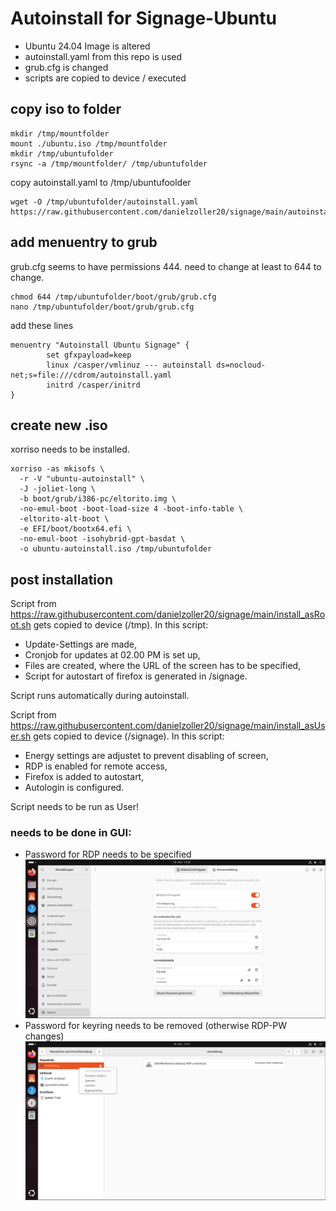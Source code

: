 # Autoinstall for Signage-Ubuntu
- Ubuntu 24.04 Image is altered
- autoinstall.yaml from this repo is used
- grub.cfg is changed
- scripts are copied to device / executed

## copy iso to folder
```
mkdir /tmp/mountfolder
mount ./ubuntu.iso /tmp/mountfolder
mkdir /tmp/ubuntufolder
rsync -a /tmp/mountfolder/ /tmp/ubuntufolder
```

copy autoinstall.yaml to /tmp/ubuntufoolder
```
wget -O /tmp/ubuntufolder/autoinstall.yaml https://raw.githubusercontent.com/danielzoller20/signage/main/autoinstall.yaml
```

## add menuentry to grub
grub.cfg seems to have permissions 444.
need to change at least to 644 to change.

```
chmod 644 /tmp/ubuntufolder/boot/grub/grub.cfg
nano /tmp/ubuntufolder/boot/grub/grub.cfg
```
add these lines
```
menuentry "Autoinstall Ubuntu Signage" {
        set gfxpayload=keep
        linux /casper/vmlinuz --- autoinstall ds=nocloud-net;s=file:///cdrom/autoinstall.yaml
        initrd /casper/initrd
}
```

## create new .iso
xorriso needs to be installed.

```
xorriso -as mkisofs \
  -r -V "ubuntu-autoinstall" \
  -J -joliet-long \
  -b boot/grub/i386-pc/eltorito.img \
  -no-emul-boot -boot-load-size 4 -boot-info-table \
  -eltorito-alt-boot \
  -e EFI/boot/bootx64.efi \
  -no-emul-boot -isohybrid-gpt-basdat \
  -o ubuntu-autoinstall.iso /tmp/ubuntufolder
  ```


## post installation
Script from https://raw.githubusercontent.com/danielzoller20/signage/main/install_asRoot.sh gets copied to device (/tmp).
In this script:
- Update-Settings are made,
- Cronjob for updates at 02.00 PM is set up,
- Files are created, where the URL of the screen has to be specified,
- Script for autostart of firefox is generated in /signage.

Script runs automatically during autoinstall.

Script from https://raw.githubusercontent.com/danielzoller20/signage/main/install_asUser.sh gets copied to device (/signage).
In this script:
- Energy settings are adjustet to prevent disabling of screen,
- RDP is enabled for remote access,
- Firefox is added to autostart,
- Autologin is configured.

Script needs to be run as User!

### needs to be done in GUI:
- Password for RDP needs to be specified ![specify Password](/img/password.png)
- Password for keyring needs to be removed (otherwise RDP-PW changes) ![remove Password for Keyring](/img/keyring.png)